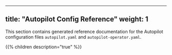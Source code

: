 
---
title: "Autopilot Config Reference"
weight: 1
---

This section contains generated reference documentation for the Autopilot configuration files `autopilot.yaml` and `autopilot-operator.yaml`.

{{% children description="true" %}}

